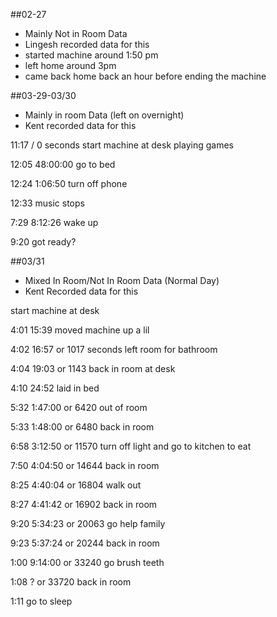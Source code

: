 ##02-27 
- Mainly Not in Room Data
- Lingesh recorded data for this 
- started machine around 1:50 pm 
- left home around 3pm
- came back home back an hour before ending the machine

##03-29-03/30
- Mainly in room Data (left on overnight)
- Kent recorded data for this

11:17  / 0 seconds start machine 
at desk playing games

12:05 48:00:00
go to bed

12:24 1:06:50
turn off phone

12:33 
music stops

7:29 8:12:26
wake up

9:20 
got ready?

##03/31
- Mixed In Room/Not In Room Data (Normal Day)
- Kent Recorded data for this

start machine
at desk

4:01 15:39
moved machine up a lil

4:02 16:57 or 1017 seconds
left room for bathroom

4:04 19:03 or 1143 
back in room
at desk 

4:10 24:52
laid in bed

5:32 1:47:00 or 6420
out of room

5:33 1:48:00 or 6480
back in room

6:58 3:12:50 or 11570
turn off light and go to kitchen to eat 

7:50 4:04:50 or 14644
back in room

8:25 4:40:04 or 16804
walk out 

8:27 4:41:42 or 16902
back in room

9:20 5:34:23 or 20063
go help family

9:23 5:37:24 or 20244
back in room

1:00 9:14:00 or 33240
go brush teeth

1:08 ? or 33720
back in room

1:11 
go to sleep 


